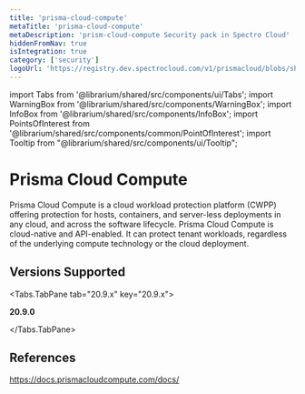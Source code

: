```yaml
---
title: 'prisma-cloud-compute'
metaTitle: 'prisma-cloud-compute'
metaDescription: 'prism-cloud-compute Security pack in Spectro Cloud'
hiddenFromNav: true
isIntegration: true
category: ['security']
logoUrl: 'https://registry.dev.spectrocloud.com/v1/prismacloud/blobs/sha256:9ddb035af0e9f299e5df178ebb3153e90383a5e42ded2c1a3f6c9470dd851c12?type=image/png'
---
```


import Tabs from '@librarium/shared/src/components/ui/Tabs';
import WarningBox from '@librarium/shared/src/components/WarningBox';
import InfoBox from '@librarium/shared/src/components/InfoBox';
import PointsOfInterest from '@librarium/shared/src/components/common/PointOfInterest';
import Tooltip from "@librarium/shared/src/components/ui/Tooltip";


# Prisma Cloud Compute 

Prisma Cloud Compute is a cloud workload protection platform (CWPP) offering protection for hosts, containers, and server-less deployments in any cloud, and across the software lifecycle. Prisma Cloud Compute is cloud-native and API-enabled. It can protect tenant workloads, regardless of the underlying compute technology or the cloud deployment.
## Versions Supported

<Tabs>

<Tabs.TabPane tab="20.9.x" key="20.9.x">

**20.9.0**

</Tabs.TabPane>
</Tabs>

## References

https://docs.prismacloudcompute.com/docs/